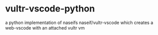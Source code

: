 # vultr-vscode-python
a python implementation of naseifs naseif/vultr-vscode which creates a web-vscode with an attached vultr vm
